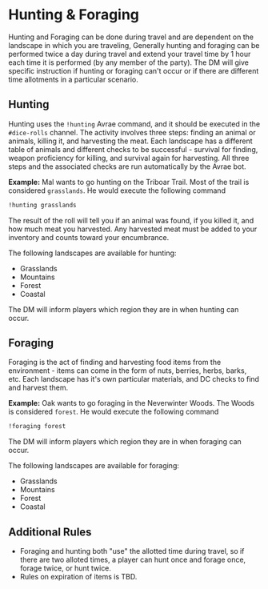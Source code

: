 # Hunting & Foraging

Hunting and Foraging can be done during travel and are dependent on the landscape in which you are traveling, Generally hunting and foraging can be performed twice a day during travel and extend your travel time by 1 hour each time it is performed (by any member of the party). The DM will give specific instruction if hunting or foraging can't occur or if there are different time allotments in a particular scenario.

## Hunting
Hunting uses the `!hunting` Avrae command, and it should be executed in the `#dice-rolls` channel. The activity involves three steps: finding an animal or animals, killing it, and harvesting the meat. Each landscape has a different table of animals and different checks to be successful - survival for finding, weapon proficiency for killing, and survival again for harvesting. All three steps and the associated checks are run automatically by the Avrae bot.

**Example:** Mal wants to go hunting on the Triboar Trail. Most of the trail is considered `grasslands`. He would execute the following command

```sh
!hunting grasslands
```

The result of the roll will tell you if an animal was found, if you killed it, and how much meat you harvested. Any harvested meat must be added to your inventory and counts toward your encumbrance.

The following landscapes are available for hunting:

- Grasslands
- Mountains
- Forest
- Coastal

The DM will inform players which region they are in when hunting can occur.

## Foraging

Foraging is the act of finding and harvesting food items from the environment - items can come in the form of nuts, berries, herbs, barks, etc. Each landscape has it's own particular materials, and DC checks to find and harvest them.

**Example:** Oak wants to go foraging in the Neverwinter Woods. The Woods is considered `forest`. He would execute the following command

```sh
!foraging forest
```

The DM will inform players which region they are in when foraging can occur.

The following landscapes are available for foraging:

- Grasslands
- Mountains
- Forest
- Coastal

## Additional Rules
- Foraging and hunting both "use" the allotted time during travel, so if there are two alloted times, a player can hunt once and forage once, forage twice, or hunt twice.
- Rules on expiration of items is TBD.